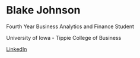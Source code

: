 # Blake Johnson
<p> Fourth Year Business Analytics and Finance Student </p>
<p> University of Iowa - Tippie College of Business </p>
<a href="https://www.linkedin.com/in/blake-johnson-545b72184/" rel="nofollow">LinkedIn</a>
